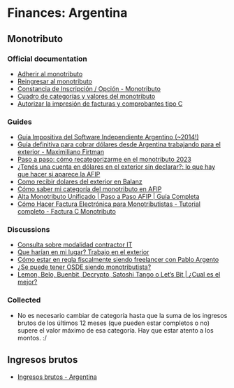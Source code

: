 # Finances: Argentina

## Monotributo

### Official documentation

* [Adherir al monotributo](https://www.argentina.gob.ar/servicio/adherir-al-monotributo)
* [Reingresar al monotributo](https://serviciosweb.afip.gob.ar/genericos/guiasPasoPaso/VerGuia.aspx?id=396)
* [Constancia de Inscripción / Opción - Monotributo](https://seti.afip.gob.ar/padron-puc-constancia-internet/ConsultaConstanciaAction.do)
* [Cuadro de categorías y valores del monotributo](https://www.afip.gob.ar/monotributo/categorias.asp)
* [Autorizar la impresión de facturas y comprobantes tipo C](https://www.argentina.gob.ar/servicio/autorizar-la-impresion-de-facturas-y-comprobantes-tipo-c)

### Guides

* [Guía Impositiva del Software Independiente Argentino (~2014!)](https://github.com/sergiokas/indie-dev-ar)
* [Guía definitiva para cobrar dólares desde Argentina trabajando para el exterior - Maximiliano Firtman](https://maxifirtman.medium.com/gu%C3%ADa-definitiva-para-cobrar-d%C3%B3lares-por-trabajos-del-exterior-en-argentina-impuestos-y-1d8ad2683c85)
* [Paso a paso: cómo recategorizarme en el monotributo 2023](https://eleconomista.com.ar/economia/paso-paso-como-recategorizarme-monotributo-2023-n59045)
* [¿Tenés una cuenta en dólares en el exterior sin declarar?: lo que hay que hacer si aparece la AFIP](https://www.iproup.com/economia-digital/37376-que-hacer-con-afip-si-tenes-una-cuenta-sin-declarar-en-exterior)
* [Como recibir dolares del exterior en Balanz](https://www.youtube.com/watch?v=JzGpsS0mTFI&ab_channel=ArielMangani)
* [Cómo saber mi categoría del monotributo en AFIP](https://eleconomista.com.ar/economia/como-saber-mi-categoria-del-monotributo-en-afip-n59755)
* [Alta Monotributo Unificado | Paso a Paso AFIP | Guía Completa](https://www.youtube.com/watch?v=6Peexz7GksU)
* [Cómo Hacer Factura Electrónica para Monotributistas - Tutorial completo - Factura C Monotributo](https://www.youtube.com/watch?v=5kwNR4C3kCk)

### Discussions

* [Consulta sobre modalidad contractor IT](https://www.reddit.com/r/argentina/comments/smu0at/consulta_sobre_modalidad_contractor_it/)
* [Que harían en mi lugar? Trabajo en el exterior](https://www.reddit.com/r/devsarg/comments/s8zt4b/que_har%C3%ADan_en_mi_lugar_trabajo_en_el_exterior/)
* [Cómo estar en regla fiscalmente siendo freelancer con Pablo Argento](https://wanderlancers.com/como-estar-en-regla-fiscalmente-siendo-freelancer/)
* [¿Se puede tener OSDE siendo monotributista?](https://www.reddit.com/r/merval/comments/yljjr0/se_puede_tener_osde_siendo_monotributista/)
* [Lemon, Belo, Buenbit, Decrypto, Satoshi Tango o Let’s Bit | ¿Cual es el mejor?](https://www.reddit.com/r/merval/comments/ypobua/lemon_belo_buenbit_decrypto_satoshi_tango_o_lets/)

### Collected

* No es necesario cambiar de categoría hasta que la suma de los ingresos brutos
  de los últimos 12 meses (que pueden estar completos o no) supere el valor
  máximo de esa categoría. Hay que estar atento a los montos. :/

## Ingresos brutos

* [Ingresos brutos - Argentina](https://www.argentina.gob.ar/ingresosbrutos)
